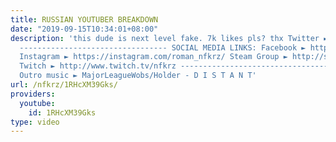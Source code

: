 ```yaml
---
title: RUSSIAN YOUTUBER BREAKDOWN
date: "2019-09-15T10:34:01+08:00"
description: 'this dude is next level fake. 7k likes pls? thx Twitter ► https://twitter.com/NFKRZAlt
  --------------------------------- SOCIAL MEDIA LINKS: Facebook ► https://www.facebook.com/NFKRZ1
  Instagram ► https://instagram.com/roman_nfkrz/ Steam Group ► http://steamcommunity.com/groups/nfkrzgroup
  Twitch ► http://www.twitch.tv/nfkrz --------------------------------- Music: ---------------------------------
  Outro music ► MajorLeagueWobs/Holder - D I S T A N T'
url: /nfkrz/1RHcXM39Gks/
providers:
  youtube:
    id: 1RHcXM39Gks
type: video
---
```


